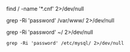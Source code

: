 
 find / -name '*.cnf' 2>/dev/null

grep -Ri 'password' /var/www/ 2>/dev/null


grep -Ri 'password' ~/ 2>/dev/null

`grep -Ri 'password' /etc/mysql/ 2>/dev/null`